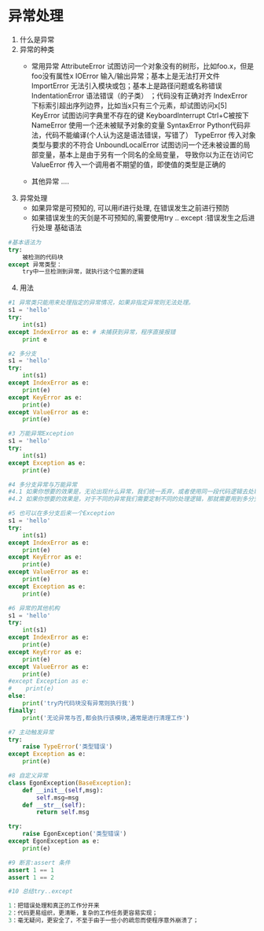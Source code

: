 # 异常处理
1. 什么是异常
2. 异常的种类
	- 常用异常
    	AttributeError 试图访问一个对象没有的树形，比如foo.x，但是foo没有属性x
        IOError 输入/输出异常；基本上是无法打开文件
        ImportError 无法引入模块或包；基本上是路径问题或名称错误
        IndentationError 语法错误（的子类） ；代码没有正确对齐
        IndexError 下标索引超出序列边界，比如当x只有三个元素，却试图访问x[5]
        KeyError 试图访问字典里不存在的键
        KeyboardInterrupt Ctrl+C被按下
        NameError 使用一个还未被赋予对象的变量
        SyntaxError Python代码非法，代码不能编译(个人认为这是语法错误，写错了）
        TypeError 传入对象类型与要求的不符合
        UnboundLocalError 试图访问一个还未被设置的局部变量，基本上是由于另有一个同名的全局变量，
        导致你以为正在访问它
        ValueError 传入一个调用者不期望的值，即使值的类型是正确的
        
    - 其他异常
    	....
3. 异常处理
	- 如果异常是可预知的, 可以用if进行处理, 在错误发生之前进行预防
	- 如果错误发生的天剑是不可预知的,需要使用try .. except :错误发生之后进行处理
基础语法
``` python
#基本语法为
try:
    被检测的代码块
except 异常类型：
    try中一旦检测到异常，就执行这个位置的逻辑
```
4. 用法
``` python
#1 异常类只能用来处理指定的异常情况，如果非指定异常则无法处理。
s1 = 'hello'
try:
    int(s1)
except IndexError as e: # 未捕获到异常，程序直接报错
    print e

#2 多分支
s1 = 'hello'
try:
    int(s1)
except IndexError as e:
    print(e)
except KeyError as e:
    print(e)
except ValueError as e:
    print(e)

#3 万能异常Exception
s1 = 'hello'
try:
    int(s1)
except Exception as e:
    print(e)

#4 多分支异常与万能异常
#4.1 如果你想要的效果是，无论出现什么异常，我们统一丢弃，或者使用同一段代码逻辑去处理他们，那么骚年，大胆的去做吧，只有一个Exception就足够了。
#4.2 如果你想要的效果是，对于不同的异常我们需要定制不同的处理逻辑，那就需要用到多分支了。

#5 也可以在多分支后来一个Exception
s1 = 'hello'
try:
    int(s1)
except IndexError as e:
    print(e)
except KeyError as e:
    print(e)
except ValueError as e:
    print(e)
except Exception as e:
    print(e)

#6 异常的其他机构
s1 = 'hello'
try:
    int(s1)
except IndexError as e:
    print(e)
except KeyError as e:
    print(e)
except ValueError as e:
    print(e)
#except Exception as e:
#    print(e)
else:
    print('try内代码块没有异常则执行我')
finally:
    print('无论异常与否,都会执行该模块,通常是进行清理工作')

#7 主动触发异常
try:
    raise TypeError('类型错误')
except Exception as e:
    print(e)

#8 自定义异常
class EgonException(BaseException):
    def __init__(self,msg):
        self.msg=msg
    def __str__(self):
        return self.msg

try:
    raise EgonException('类型错误')
except EgonException as e:
    print(e)

#9 断言:assert 条件
assert 1 == 1  
assert 1 == 2

#10 总结try..except

1：把错误处理和真正的工作分开来
2：代码更易组织，更清晰，复杂的工作任务更容易实现；
3：毫无疑问，更安全了，不至于由于一些小的疏忽而使程序意外崩溃了；
```